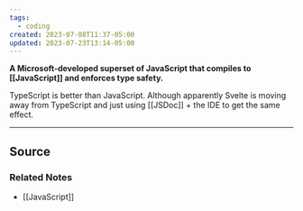 ```yaml
---
tags:
  - coding
created: 2023-07-08T11:37-05:00
updated: 2023-07-23T13:14-05:00
---
```

**A Microsoft-developed superset of JavaScript that compiles to [[JavaScript]] and enforces type safety.**

TypeScript is better than JavaScript. Although apparently Svelte is moving away from TypeScript and just using [[JSDoc]] + the IDE to get the same effect.

---

## Source


### Related Notes
- [[JavaScript]]